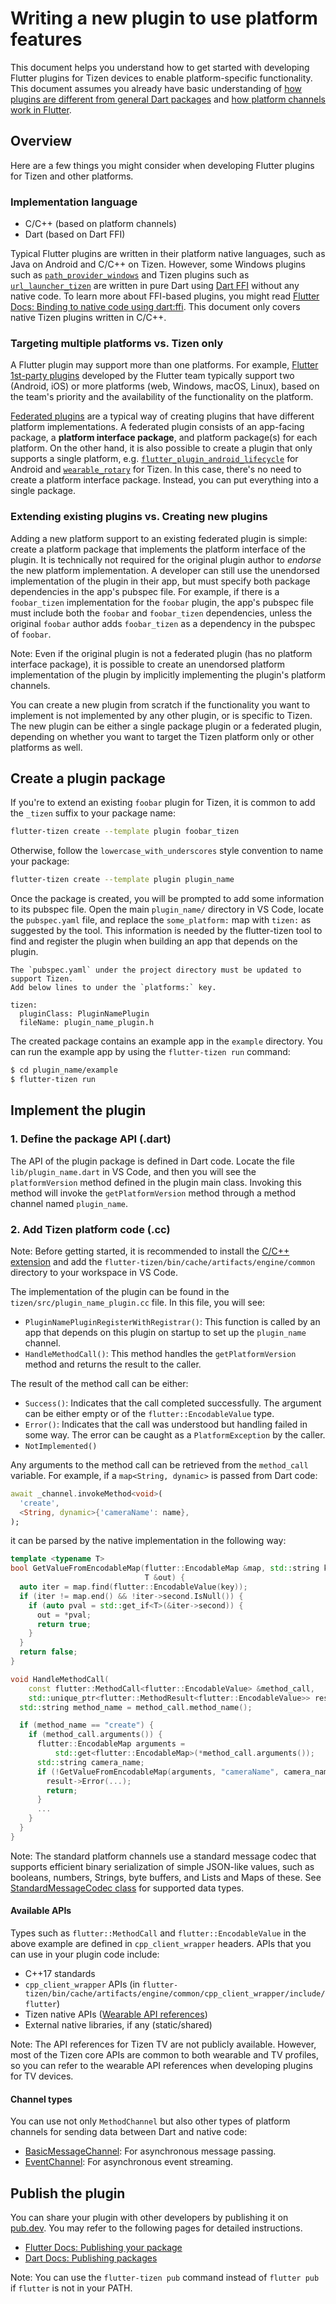 # Writing a new plugin to use platform features

This document helps you understand how to get started with developing Flutter plugins for Tizen devices to enable platform-specific functionality. This document assumes you already have basic understanding of [how plugins are different from general Dart packages](https://flutter.dev/docs/development/packages-and-plugins/developing-packages#types) and [how platform channels work in Flutter](https://flutter.dev/docs/development/platform-integration/platform-channels).

## Overview

Here are a few things you might consider when developing Flutter plugins for Tizen and other platforms.

### Implementation language

- C/C++ (based on platform channels)
- Dart (based on Dart FFI)

Typical Flutter plugins are written in their platform native languages, such as Java on Android and C/C++ on Tizen. However, some Windows plugins such as [`path_provider_windows`](https://github.com/flutter/plugins/tree/master/packages/path_provider/path_provider_windows) and Tizen plugins such as [`url_launcher_tizen`](https://github.com/flutter-tizen/plugins/tree/master/packages/url_launcher) are written in pure Dart using [Dart FFI](https://dart.dev/guides/libraries/c-interop) without any native code. To learn more about FFI-based plugins, you might read [Flutter Docs: Binding to native code using dart:ffi](https://flutter.dev/docs/development/platform-integration/c-interop). This document only covers native Tizen plugins written in C/C++.

### Targeting multiple platforms vs. Tizen only

A Flutter plugin may support more than one platforms. For example, [Flutter 1st-party plugins](https://github.com/flutter/plugins) developed by the Flutter team typically support two (Android, iOS) or more platforms (web, Windows, macOS, Linux), based on the team's priority and the availability of the functionality on the platform.

[Federated plugins](https://flutter.dev/docs/development/packages-and-plugins/developing-packages#federated-plugins) are a typical way of creating plugins that have different platform implementations. A federated plugin consists of an app-facing package, a **platform interface package**, and platform package(s) for each platform. On the other hand, it is also possible to create a plugin that only supports a single platform, e.g. [`flutter_plugin_android_lifecycle`](https://github.com/flutter/plugins/tree/master/packages/flutter_plugin_android_lifecycle) for Android and [`wearable_rotary`](https://github.com/flutter-tizen/plugins/tree/master/packages/wearable_rotary) for Tizen. In this case, there's no need to create a platform interface package. Instead, you can put everything into a single package.

### Extending existing plugins vs. Creating new plugins

Adding a new platform support to an existing federated plugin is simple: create a platform package that implements the platform interface of the plugin. It is technically not required for the original plugin author to _endorse_ the new platform implementation. A developer can still use the unendorsed implementation of the plugin in their app, but must specify both package dependencies in the app's pubspec file. For example, if there is a `foobar_tizen` implementation for the `foobar` plugin, the app's pubspec file must include both the `foobar` and `foobar_tizen` dependencies, unless the original `foobar` author adds `foobar_tizen` as a dependency in the pubspec of `foobar`.

Note: Even if the original plugin is not a federated plugin (has no platform interface package), it is possible to create an unendorsed platform implementation of the plugin by implicitly implementing the plugin's platform channels.

You can create a new plugin from scratch if the functionality you want to implement is not implemented by any other plugin, or is specific to Tizen. The new plugin can be either a single package plugin or a federated plugin, depending on whether you want to target the Tizen platform only or other platforms as well.

## Create a plugin package

If you're to extend an existing `foobar` plugin for Tizen, it is common to add the `_tizen` suffix to your package name:

```sh
flutter-tizen create --template plugin foobar_tizen
```

Otherwise, follow the `lowercase_with_underscores` style convention to name your package:

```sh
flutter-tizen create --template plugin plugin_name
```

Once the package is created, you will be prompted to add some information to its pubspec file. Open the main `plugin_name/` directory in VS Code, locate the `pubspec.yaml` file, and replace the `some_platform:` map with `tizen:` as suggested by the tool. This information is needed by the flutter-tizen tool to find and register the plugin when building an app that depends on the plugin.

```text
The `pubspec.yaml` under the project directory must be updated to support Tizen.
Add below lines to under the `platforms:` key.

tizen:
  pluginClass: PluginNamePlugin
  fileName: plugin_name_plugin.h
```

The created package contains an example app in the `example` directory. You can run the example app by using the `flutter-tizen run` command:

```sh
$ cd plugin_name/example
$ flutter-tizen run
```

## Implement the plugin

### 1. Define the package API (.dart)

The API of the plugin package is defined in Dart code. Locate the file `lib/plugin_name.dart` in VS Code, and then you will see the `platformVersion` method defined in the plugin main class. Invoking this method will invoke the `getPlatformVersion` method through a method channel named `plugin_name`.

### 2. Add Tizen platform code (.cc)

Note: Before getting started, it is recommended to install the [C/C++ extension](https://marketplace.visualstudio.com/items?itemName=ms-vscode.cpptools) and add the `flutter-tizen/bin/cache/artifacts/engine/common` directory to your workspace in VS Code.

The implementation of the plugin can be found in the `tizen/src/plugin_name_plugin.cc` file. In this file, you will see:

- `PluginNamePluginRegisterWithRegistrar()`: This function is called by an app that depends on this plugin on startup to set up the `plugin_name` channel.
- `HandleMethodCall()`: This method handles the `getPlatformVersion` method and returns the result to the caller.

The result of the method call can be either:

- `Success()`: Indicates that the call completed successfully. The argument can be either empty or of the `flutter::EncodableValue` type.
- `Error()`: Indicates that the call was understood but handling failed in some way. The error can be caught as a `PlatformException` by the caller.
- `NotImplemented()`

Any arguments to the method call can be retrieved from the `method_call` variable. For example, if a `map<String, dynamic>` is passed from Dart code:

```dart
await _channel.invokeMethod<void>(
  'create',
  <String, dynamic>{'cameraName': name},
);
```

it can be parsed by the native implementation in the following way:

```cpp
template <typename T>
bool GetValueFromEncodableMap(flutter::EncodableMap &map, std::string key,
                              T &out) {
  auto iter = map.find(flutter::EncodableValue(key));
  if (iter != map.end() && !iter->second.IsNull()) {
    if (auto pval = std::get_if<T>(&iter->second)) {
      out = *pval;
      return true;
    }
  }
  return false;
}

void HandleMethodCall(
    const flutter::MethodCall<flutter::EncodableValue> &method_call,
    std::unique_ptr<flutter::MethodResult<flutter::EncodableValue>> result) {
  std::string method_name = method_call.method_name();

  if (method_name == "create") {
    if (method_call.arguments()) {
      flutter::EncodableMap arguments = 
          std::get<flutter::EncodableMap>(*method_call.arguments());
      std::string camera_name;
      if (!GetValueFromEncodableMap(arguments, "cameraName", camera_name)) {
        result->Error(...);
        return;
      }
      ...
    }
  }
}
```

Note: The standard platform channels use a standard message codec that supports efficient binary serialization of simple JSON-like values, such as booleans, numbers, Strings, byte buffers, and Lists and Maps of these. See [StandardMessageCodec class](https://api.flutter.dev/flutter/services/StandardMessageCodec-class.html) for supported data types.

#### Available APIs

Types such as `flutter::MethodCall` and `flutter::EncodableValue` in the above example are defined in `cpp_client_wrapper` headers. APIs that you can use in your plugin code include:

- C++17 standards
- `cpp_client_wrapper` APIs (in `flutter-tizen/bin/cache/artifacts/engine/common/cpp_client_wrapper/include/flutter`)
- Tizen native APIs ([Wearable API references](https://docs.tizen.org/application/native/api/wearable/latest/index.html))
- External native libraries, if any (static/shared)

Note: The API references for Tizen TV are not publicly available. However, most of the Tizen core APIs are common to both wearable and TV profiles, so you can refer to the wearable API references when developing plugins for TV devices.

#### Channel types

You can use not only `MethodChannel` but also other types of platform channels for sending data between Dart and native code:

- [BasicMessageChannel](https://api.flutter.dev/flutter/services/BasicMessageChannel-class.html): For asynchronous message passing.
- [EventChannel](https://api.flutter.dev/flutter/services/EventChannel-class.html): For asynchronous event streaming.

## Publish the plugin

You can share your plugin with other developers by publishing it on [pub.dev](https://pub.dev). You may refer to the following pages for detailed instructions.

- [Flutter Docs: Publishing your package](https://flutter.dev/docs/development/packages-and-plugins/developing-packages#publish)
- [Dart Docs: Publishing packages](https://dart.dev/tools/pub/publishing)

Note: You can use the `flutter-tizen pub` command instead of `flutter pub` if `flutter` is not in your PATH.
